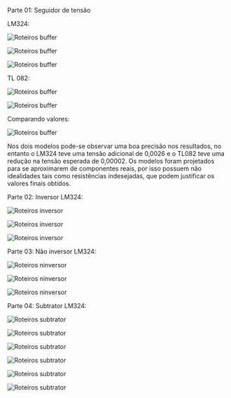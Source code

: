 Parte 01: Seguidor de tensão
 
LM324:

![Roteiros buffer](https://github.com/LFRB-IFSC/Roteiros/blob/master/media/buffer.324.png)

![Roteiros buffer](https://github.com/LFRB-IFSC/Roteiros/blob/master/media/buffer.op.324.png)

![Roteiros buffer](https://github.com/LFRB-IFSC/Roteiros/blob/master/media/buffer.graf.324.png)

TL 082:

![Roteiros buffer](https://github.com/LFRB-IFSC/Roteiros/blob/master/media/buffer.op.tl.png)

![Roteiros buffer](https://github.com/LFRB-IFSC/Roteiros/blob/master/media/buffer.graf.tl.png)
 
Comparando valores:

![Roteiros buffer](https://github.com/LFRB-IFSC/Roteiros/blob/master/media/buffer.tabela.JPG)

Nos dois modelos pode-se observar uma boa precisão nos resultados, no entanto o LM324 teve uma tensão adicional de 0,0026 e o TL082 teve uma redução na tensão esperada de 0,00002. Os modelos foram projetados para se aproximarem de componentes reais, por isso possuem não idealidades tais como resistências indesejadas, que podem justificar os valores finais obtidos.

Parte 02: Inversor
LM324:

![Roteiros inversor](https://github.com/LFRB-IFSC/Roteiros/blob/master/media/inversor.324.png)
 
 ![Roteiros inversor](https://github.com/LFRB-IFSC/Roteiros/blob/master/media/inversor.op.324.png)
 
 ![Roteiros inversor](https://github.com/LFRB-IFSC/Roteiros/blob/master/media/inversor.graf.324.png)
 
Parte 03: Não inversor
LM324:

 ![Roteiros ninversor](https://github.com/LFRB-IFSC/Roteiros/blob/master/media/ninversor.324.png)
 
 ![Roteiros ninversor](https://github.com/LFRB-IFSC/Roteiros/blob/master/media/ninversor.op.324.png)
 
 ![Roteiros ninversor](https://github.com/LFRB-IFSC/Roteiros/blob/master/media/ninversor.graf.324.png)
 
Parte 04: Subtrator
LM324:

 ![Roteiros subtrator](https://github.com/LFRB-IFSC/Roteiros/blob/master/media/subtrator.324.png)
 
 ![Roteiros subtrator](https://github.com/LFRB-IFSC/Roteiros/blob/master/media/subtrator.op.324.png)
 
 ![Roteiros subtrator](https://github.com/LFRB-IFSC/Roteiros/blob/master/media/subtrator.graf.324.png)
 
 ![Roteiros subtrator](https://github.com/LFRB-IFSC/Roteiros/blob/master/media/subtrator2.324.png)
 
 ![Roteiros subtrator](https://github.com/LFRB-IFSC/Roteiros/blob/master/media/subtrator2.op.324.png)
 
 ![Roteiros subtrator](https://github.com/LFRB-IFSC/Roteiros/blob/master/media/subtrator2.graf.324.png)

 
